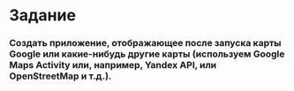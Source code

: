 # Задание

### Создать приложение, отображающее после запуска карты Google или какие-нибудь другие карты (используем Google Maps Activity или, например, Yandex API, или OpenStreetMap и т.д.).